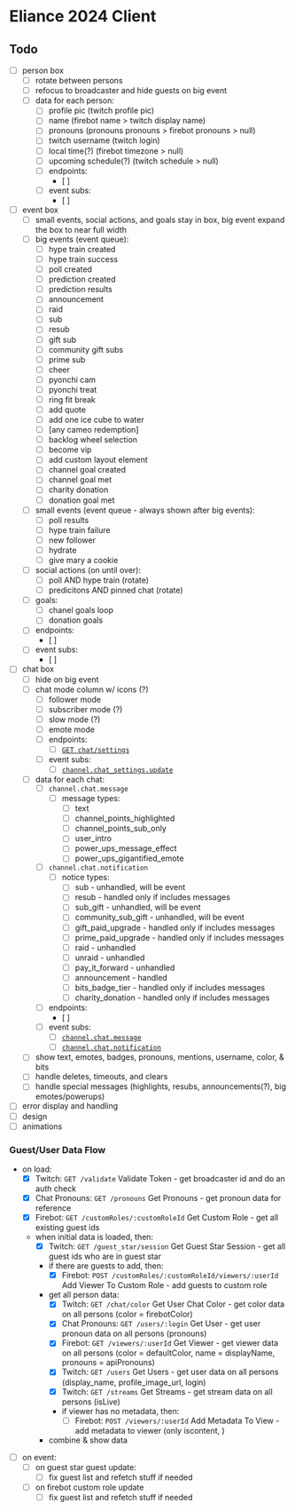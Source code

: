 # Eliance 2024 Client

## Todo

- [ ] person box
  - [ ] rotate between persons
  - [ ] refocus to broadcaster and hide guests on big event
  - [ ] data for each person:
    - [ ] profile pic (twitch profile pic)
    - [ ] name (firebot name > twitch display name)
    - [ ] pronouns (pronouns pronouns > firebot pronouns > null)
    - [ ] twitch username (twitch login)
    - [ ] local time(?) (firebot timezone > null)
    - [ ] upcoming schedule(?) (twitch schedule > null)
    - [ ] endpoints:
      - [ ] 
    - [ ] event subs:
      - [ ] 
- [ ] event box
  - [ ] small events, social actions, and goals stay in box, big event expand the box to near full width
  - [ ] big events (event queue):
    - [ ] hype train created
    - [ ] hype train success
    - [ ] poll created
    - [ ] prediction created
    - [ ] prediction results
    - [ ] announcement
    - [ ] raid
    - [ ] sub
    - [ ] resub
    - [ ] gift sub
    - [ ] community gift subs
    - [ ] prime sub
    - [ ] cheer
    - [ ] pyonchi cam
    - [ ] pyonchi treat
    - [ ] ring fit break
    - [ ] add quote
    - [ ] add one ice cube to water
    - [ ] [any cameo redemption]
    - [ ] backlog wheel selection
    - [ ] become vip
    - [ ] add custom layout element
    - [ ] channel goal created
    - [ ] channel goal met
    - [ ] charity donation
    - [ ] donation goal met
  - [ ] small events (event queue - always shown after big events):
    - [ ] poll results
    - [ ] hype train failure
    - [ ] new follower
    - [ ] hydrate
    - [ ] give mary a cookie
  - [ ] social actions (on until over):
    - [ ] poll AND hype train (rotate)
    - [ ] predicitons AND pinned chat (rotate)
  - [ ] goals:
    - [ ] chanel goals loop
    - [ ] donation goals
  - [ ] endpoints:
    - [ ] 
  - [ ] event subs:
    - [ ] 
- [ ] chat box
  - [ ] hide on big event
  - [ ] chat mode column w/ icons (?)
    - [ ] follower mode
    - [ ] subscriber mode (?)
    - [ ] slow mode (?)
    - [ ] emote mode
    - [ ] endpoints:
      - [ ] [`GET chat/settings`](https://dev.twitch.tv/docs/api/reference/#get-chat-settings)
    - [ ] event subs:
      - [ ] [`channel.chat_settings.update`](https://dev.twitch.tv/docs/eventsub/eventsub-subscription-types/#channelchat_settingsupdate)
  - [ ] data for each chat:
    - [ ] `channel.chat.message`
      - [ ] message types:
        - [ ] text
        - [ ] channel_points_highlighted
        - [ ] channel_points_sub_only
        - [ ] user_intro
        - [ ] power_ups_message_effect
        - [ ] power_ups_gigantified_emote
    - [ ] `channel.chat.notification`
      - [ ] notice types:
        - [ ] sub - unhandled, will be event
        - [ ] resub - handled only if includes messages
        - [ ] sub_gift - unhandled, will be event
        - [ ] community_sub_gift - unhandled, will be event
        - [ ] gift_paid_upgrade - handled only if includes messages
        - [ ] prime_paid_upgrade - handled only if includes messages
        - [ ] raid - unhandled
        - [ ] unraid - unhandled
        - [ ] pay_it_forward - unhandled
        - [ ] announcement - handled
        - [ ] bits_badge_tier - handled only if includes messages
        - [ ] charity_donation - handled only if includes messages
    - [ ] endpoints:
      - [ ] 
    - [ ] event subs:
      - [ ] [`channel.chat.message`](https://dev.twitch.tv/docs/eventsub/eventsub-subscription-types/#channelchatmessage)
      - [ ] [`channel.chat.notification`](https://dev.twitch.tv/docs/eventsub/eventsub-subscription-types/#channelchatnotification)
  - [ ] show text, emotes, badges, pronouns, mentions, username, color, & bits
  - [ ] handle deletes, timeouts, and clears
  - [ ] handle special messages (highlights, resubs, announcements(?), big emotes/powerups)
- [ ] error display and handling
- [ ] design
- [ ] animations

### Guest/User Data Flow

- on load:
  - [x] Twitch: `GET /validate` Validate Token - get broadcaster id and do an auth check
  - [x] Chat Pronouns: `GET /pronouns` Get Pronouns - get pronoun data for reference
  - [x] Firebot: `GET /customRoles/:customRoleId` Get Custom Role - get all existing guest ids
  - when initial data is loaded, then:
    - [x] Twitch: `GET /guest_star/session` Get Guest Star Session - get all guest ids who are in guest star
    - if there are guests to add, then:
      - [x] Firebot: `POST /customRoles/:customRoleId/viewers/:userId` Add Viewer To Custom Role - add guests to custom role
    - get all person data:
      - [x] Twitch: `GET /chat/color` Get User Chat Color - get color data on all persons (color = firebotColor)
      - [x] Chat Pronouns: `GET /users/:login` Get User - get user pronoun data on all persons (pronouns)
      - [x] Firebot: `GET /viewers/:userId` Get Viewer - get viewer data on all persons (color = defaultColor, name = displayName, pronouns = apiPronouns)
      - [x] Twitch: `GET /users` Get Users - get user data on all persons (display_name, profile_image_url, login)
      - [x] Twitch: `GET /streams` Get Streams - get stream data on all persons (isLive)
      - if viewer has no metadata, then:
        - [ ] Firebot: `POST /viewers/:userId` Add Metadata To View - add metadata to viewer (only iscontent, )
    - combine & show data
- [ ] on event:
  - [ ] on guest star guest update:
    - [ ]  fix guest list and refetch stuff if needed
  - [ ] on firebot custom role update
    - [ ] fix guest list and refetch stuff if needed
